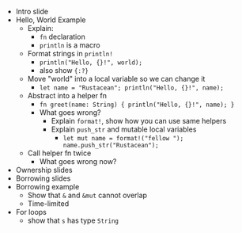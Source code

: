 - Intro slide
- Hello, World Example
    - Explain:
        - `fn` declaration
        - `println` is a macro
    - Format strings in `println!`
        - `println("Hello, {}!", world);`
        - also show `{:?}`
    - Move "world" into a local variable so we can change it
        - `let name = "Rustacean"; println("Hello, {}!", name);`
    - Abstract into a helper fn
        - `fn greet(name: String) { println("Hello, {}!", name); }`
        - What goes wrong?
            - Explain `format!`, show how you can use same helpers
            - Explain `push_str` and mutable local variables
                - `let mut name = format!("fellow "); name.push_str("Rustacean");`
    - Call helper fn twice
        - What goes wrong now?
- Ownership slides
- Borrowing slides
- Borrowing example
    - Show that `&` and `&mut` cannot overlap
    - Time-limited
- For loops
  - show that `s` has type `String`
